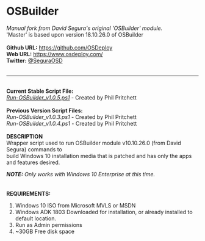 # OSBuilder
<i>Manual fork from David Segura's original 'OSBuilder' module.</i><br/>
'Master' is based upon version 18.10.26.0 of OSBuilder<br/><br/>
  <b>Github URL:</b> https://github.com/OSDeploy<br/>
  <b>Web URL:</b> https://www.osdeploy.com/<br/>
  <b>Twitter:</b> <a href=https://twitter.com/SeguraOSD>@SeguraOSD</a><br/><br/>
  
  --------------------------------------------------------------
  <br/>
  <b>Current Stable Script File:</b><br/>
  <a href="https://github.com/packerphil/OSBuilder/blob/Script-1/Script%20Files/Run-OSBuilder_v1.0.5.ps1"><i>Run-OSBuilder_v1.0.5.ps1</i></a> - Created by Phil Pritchett<br/>
  <br/>
  <b>Previous Version Script Files:</b><br/>
  <i>Run-OSBuilder_v1.0.3.ps1</i> - Created by Phil Pritchett<br/>
  <i>Run-OSBuilder_v1.0.4.ps1</i> - Created by Phil Pritchett<br/>
  <br/>
<b>DESCRIPTION</b><br/>
Wrapper script used to run OSBuilder module v10.10.26.0 (from David Segura) commands to<br/>
build Windows 10 installation media that is patched and has only the apps and features desired.<br/>

<b><i>NOTE:</b> Only works with Windows 10 Enterprise at this time.</i><br/>
  <br/>
  <br/>
  <b>REQUIREMENTS:</b><br/>
  1. Windows 10 ISO from Microsoft MVLS or MSDN<br/>
  2. Windows ADK 1803 Downloaded for installation, or already installed to default location.<br/>
  3. Run as Admin permissions<br/>
  4. ~30GB Free disk space<br/>

